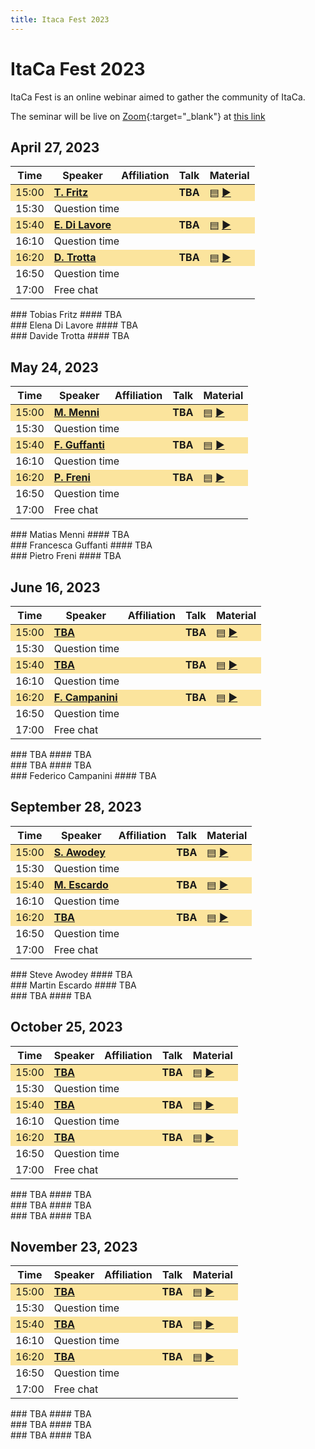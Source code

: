 ```yaml
---
title: Itaca Fest 2023
---
```

# ItaCa Fest 2023

ItaCa Fest is an online webinar aimed to gather the community of ItaCa.

The seminar will be live on [Zoom](https://zoom.us){:target="_blank"} at
<a href="">this link</a>


## April 27, 2023

<a name="fest4"></a>
<center>
<table>
  <thead>
    <tr>
      <th>Time</th>
      <th>Speaker</th>
      <th>Affiliation</th>
      <th>Talk</th>
      <th>Material</th>
    </tr>
  </thead>
  <tbody>
    <tr style="background-color:#fbe49d	">
      <td>15:00</td>
      <td><a href="." target="_blank"><strong> T. Fritz </strong></a></td>
      <td><a href="." target="_blank">  </a></td>
      <td><b> TBA </b></td>
      <td><a href="#fritz">▤</a> <a href="https://www.youtube.com/" target="_blank">▶</a></td>
    </tr>
    <tr>
      <td>15:30</td>
      <td colspan="4">Question time </td>
    </tr>
    <tr style="background-color:#fbe49d">
      <td>15:40</td>
      <td><a href="." target="_blank"><strong> E. Di Lavore </strong></a></td>
      <td><a href="" target="_blank">  </a></td>
      <td><b> TBA </b></td>
      <td><a href="#dilavore">▤</a> <a href="https://www.youtube.com/" target="_blank">▶</a></td>
    </tr>
    <tr>
      <td>16:10</td>
      <td colspan="4">Question time </td>
    </tr>
    <tr style="background-color:#fbe49d">
      <td>16:20</td>
      <td><a href="." target="_blank"><strong> D. Trotta </strong></a></td>
      <td><a href="" target="_blank">  </a></td>
      <td><b> TBA </b></td>
      <td><a href="#trotta">▤</a> <a href="https://www.youtube.com/" target="_blank">▶</a></td>
    </tr>
    <tr>
      <td>16:50</td>
      <td colspan="4">Question time </td>
    </tr>
    <tr>
      <td>17:00</td>
      <td colspan="4">Free chat </td>
    </tr>
  </tbody>
</table>
</center>

<div id="fritz"></div>
### Tobias Fritz
#### TBA 


<div id="dilavore"></div>
### Elena Di Lavore
#### TBA 


<div id="trotta"></div>
### Davide Trotta
#### TBA 



## May 24, 2023

<a name="fest4"></a>
<center>
<table>
  <thead>
    <tr>
      <th>Time</th>
      <th>Speaker</th>
      <th>Affiliation</th>
      <th>Talk</th>
      <th>Material</th>
    </tr>
  </thead>
  <tbody>
    <tr style="background-color:#fbe49d	">
      <td>15:00</td>
      <td><a href="." target="_blank"><strong> M. Menni </strong></a></td>
      <td><a href="." target="_blank">  </a></td>
      <td><b> TBA </b></td>
      <td><a href="#manni">▤</a> <a href="https://www.youtube.com/" target="_blank">▶</a></td>
    </tr>
    <tr>
      <td>15:30</td>
      <td colspan="4">Question time </td>
    </tr>
    <tr style="background-color:#fbe49d">
      <td>15:40</td>
      <td><a href="." target="_blank"><strong> F. Guffanti </strong></a></td>
      <td><a href="" target="_blank">  </a></td>
      <td><b> TBA </b></td>
      <td><a href="#guffanti">▤</a> <a href="https://www.youtube.com/" target="_blank">▶</a></td>
    </tr>
    <tr>
      <td>16:10</td>
      <td colspan="4">Question time </td>
    </tr>
    <tr style="background-color:#fbe49d">
      <td>16:20</td>
      <td><a href="." target="_blank"><strong> P. Freni </strong></a></td>
      <td><a href="" target="_blank">  </a></td>
      <td><b> TBA </b></td>
      <td><a href="#freni">▤</a> <a href="https://www.youtube.com/" target="_blank">▶</a></td>
    </tr>
    <tr>
      <td>16:50</td>
      <td colspan="4">Question time </td>
    </tr>
    <tr>
      <td>17:00</td>
      <td colspan="4">Free chat </td>
    </tr>
  </tbody>
</table>
</center>

<div id="manni"></div>
### Matias Menni
#### TBA 


<div id="guffanti"></div>
### Francesca Guffanti
#### TBA 


<div id="freni"></div>
### Pietro Freni
#### TBA 



## June 16, 2023

<a name="fest4"></a>
<center>
<table>
  <thead>
    <tr>
      <th>Time</th>
      <th>Speaker</th>
      <th>Affiliation</th>
      <th>Talk</th>
      <th>Material</th>
    </tr>
  </thead>
  <tbody>
    <tr style="background-color:#fbe49d	">
      <td>15:00</td>
      <td><a href="." target="_blank"><strong> TBA </strong></a></td>
      <td><a href="." target="_blank">  </a></td>
      <td><b> TBA </b></td>
      <td><a href="#tba-9-1">▤</a> <a href="https://www.youtube.com/" target="_blank">▶</a></td>
    </tr>
    <tr>
      <td>15:30</td>
      <td colspan="4">Question time </td>
    </tr>
    <tr style="background-color:#fbe49d">
      <td>15:40</td>
      <td><a href="." target="_blank"><strong> TBA </strong></a></td>
      <td><a href="" target="_blank">  </a></td>
      <td><b> TBA </b></td>
      <td><a href="#tba-9-2">▤</a> <a href="https://www.youtube.com/" target="_blank">▶</a></td>
    </tr>
    <tr>
      <td>16:10</td>
      <td colspan="4">Question time </td>
    </tr>
    <tr style="background-color:#fbe49d">
      <td>16:20</td>
      <td><a href="." target="_blank"><strong> F. Campanini </strong></a></td>
      <td><a href="" target="_blank">  </a></td>
      <td><b> TBA </b></td>
      <td><a href="#campanini">▤</a> <a href="https://www.youtube.com/" target="_blank">▶</a></td>
    </tr>
    <tr>
      <td>16:50</td>
      <td colspan="4">Question time </td>
    </tr>
    <tr>
      <td>17:00</td>
      <td colspan="4">Free chat </td>
    </tr>
  </tbody>
</table>
</center>

<div id="tba-9-1"></div>
### TBA 
#### TBA 


<div id="tba-9-2"></div>
### TBA 
#### TBA 


<div id="campanini"></div>
### Federico Campanini
#### TBA 



## September 28, 2023

<a name="fest4"></a>
<center>
<table>
  <thead>
    <tr>
      <th>Time</th>
      <th>Speaker</th>
      <th>Affiliation</th>
      <th>Talk</th>
      <th>Material</th>
    </tr>
  </thead>
  <tbody>
    <tr style="background-color:#fbe49d	">
      <td>15:00</td>
      <td><a href="." target="_blank"><strong> S. Awodey </strong></a></td>
      <td><a href="." target="_blank">  </a></td>
      <td><b> TBA </b></td>
      <td><a href="#awodey">▤</a> <a href="https://www.youtube.com/" target="_blank">▶</a></td>
    </tr>
    <tr>
      <td>15:30</td>
      <td colspan="4">Question time </td>
    </tr>
    <tr style="background-color:#fbe49d">
      <td>15:40</td>
      <td><a href="." target="_blank"><strong> M. Escardo </strong></a></td>
      <td><a href="" target="_blank">  </a></td>
      <td><b> TBA </b></td>
      <td><a href="#escardo">▤</a> <a href="https://www.youtube.com/" target="_blank">▶</a></td>
    </tr>
    <tr>
      <td>16:10</td>
      <td colspan="4">Question time </td>
    </tr>
    <tr style="background-color:#fbe49d">
      <td>16:20</td>
      <td><a href="." target="_blank"><strong> TBA </strong></a></td>
      <td><a href="" target="_blank">  </a></td>
      <td><b> TBA </b></td>
      <td><a href="#tba-6-3">▤</a> <a href="https://www.youtube.com/" target="_blank">▶</a></td>
    </tr>
    <tr>
      <td>16:50</td>
      <td colspan="4">Question time </td>
    </tr>
    <tr>
      <td>17:00</td>
      <td colspan="4">Free chat </td>
    </tr>
  </tbody>
</table>
</center>

<div id="awodey"></div>
### Steve Awodey
#### TBA 


<div id="escardo"></div>
### Martin Escardo
#### TBA 


<div id="tba-6-3"></div>
### TBA 
#### TBA 



## October 25, 2023

<a name="fest4"></a>
<center>
<table>
  <thead>
    <tr>
      <th>Time</th>
      <th>Speaker</th>
      <th>Affiliation</th>
      <th>Talk</th>
      <th>Material</th>
    </tr>
  </thead>
  <tbody>
    <tr style="background-color:#fbe49d	">
      <td>15:00</td>
      <td><a href="." target="_blank"><strong> TBA </strong></a></td>
      <td><a href="." target="_blank">  </a></td>
      <td><b> TBA </b></td>
      <td><a href="#tba-10-1">▤</a> <a href="https://www.youtube.com/" target="_blank">▶</a></td>
    </tr>
    <tr>
      <td>15:30</td>
      <td colspan="4">Question time </td>
    </tr>
    <tr style="background-color:#fbe49d">
      <td>15:40</td>
      <td><a href="." target="_blank"><strong> TBA </strong></a></td>
      <td><a href="" target="_blank">  </a></td>
      <td><b> TBA </b></td>
      <td><a href="#tba-10-2">▤</a> <a href="https://www.youtube.com/" target="_blank">▶</a></td>
    </tr>
    <tr>
      <td>16:10</td>
      <td colspan="4">Question time </td>
    </tr>
    <tr style="background-color:#fbe49d">
      <td>16:20</td>
      <td><a href="." target="_blank"><strong> TBA </strong></a></td>
      <td><a href="" target="_blank">  </a></td>
      <td><b> TBA </b></td>
      <td><a href="#tba-10-3">▤</a> <a href="https://www.youtube.com/" target="_blank">▶</a></td>
    </tr>
    <tr>
      <td>16:50</td>
      <td colspan="4">Question time </td>
    </tr>
    <tr>
      <td>17:00</td>
      <td colspan="4">Free chat </td>
    </tr>
  </tbody>
</table>
</center>

<div id="tba-10-1"></div>
### TBA 
#### TBA 


<div id="tba-10-2"></div>
### TBA 
#### TBA 


<div id="tba-10-3"></div>
### TBA 
#### TBA 



## November 23, 2023

<a name="fest4"></a>
<center>
<table>
  <thead>
    <tr>
      <th>Time</th>
      <th>Speaker</th>
      <th>Affiliation</th>
      <th>Talk</th>
      <th>Material</th>
    </tr>
  </thead>
  <tbody>
    <tr style="background-color:#fbe49d	">
      <td>15:00</td>
      <td><a href="." target="_blank"><strong> TBA </strong></a></td>
      <td><a href="." target="_blank">  </a></td>
      <td><b> TBA </b></td>
      <td><a href="#tba-11-1">▤</a> <a href="https://www.youtube.com/" target="_blank">▶</a></td>
    </tr>
    <tr>
      <td>15:30</td>
      <td colspan="4">Question time </td>
    </tr>
    <tr style="background-color:#fbe49d">
      <td>15:40</td>
      <td><a href="." target="_blank"><strong> TBA </strong></a></td>
      <td><a href="" target="_blank">  </a></td>
      <td><b> TBA </b></td>
      <td><a href="#tba-11-2">▤</a> <a href="https://www.youtube.com/" target="_blank">▶</a></td>
    </tr>
    <tr>
      <td>16:10</td>
      <td colspan="4">Question time </td>
    </tr>
    <tr style="background-color:#fbe49d">
      <td>16:20</td>
      <td><a href="." target="_blank"><strong> TBA </strong></a></td>
      <td><a href="" target="_blank">  </a></td>
      <td><b> TBA </b></td>
      <td><a href="#tba-11-3">▤</a> <a href="https://www.youtube.com/" target="_blank">▶</a></td>
    </tr>
    <tr>
      <td>16:50</td>
      <td colspan="4">Question time </td>
    </tr>
    <tr>
      <td>17:00</td>
      <td colspan="4">Free chat </td>
    </tr>
  </tbody>
</table>
</center>

<div id="tba-11-1"></div>
### TBA 
#### TBA 


<div id="tba-11-2"></div>
### TBA 
#### TBA 


<div id="tba-11-3"></div>
### TBA 
#### TBA 






